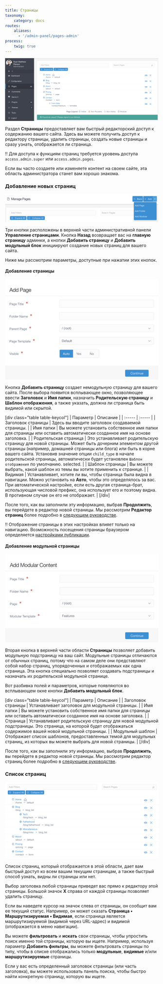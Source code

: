 ```yaml
---
title: Страницы
taxonomy:
    category: docs
routes:
    aliases:
      - '/admin-panel/pages-admin'
process:
    twig: true
---
```


![Страницы](pages.png?width=2520&classes=shadow)

Раздел **Страницы** предоставляет вам быстрый редакторский доступ к содержанию вашего сайта. Здесь вы можете получить доступ к редактору страницы, удалить страницы, создать новые страницы и сразу узнать, отображается ли страница.

!! Для доступа к функциям страниц требуется уровень доступа `access.admin.super` или `access.admin.pages`.

Если вы часто создаете или изменяете контент на своем сайте, эта область администратора станет вам хорошо знакома.

### Добавление новых страниц

![Страницы](add.png?width=2024&classes=shadow)

Три кнопки расположены в верхней части административной панели **Управление страницами**. Кнопка **Назад** возвращает вас на **главную страницу** админки, а кнопки **Добавить страницу** и **Добавить модульный блок** инициируют создание новых страниц для вашего сайта.

Ниже мы рассмотрим параметры, доступные при нажатии этих кнопок.

#### Добавление страницы

![Страницы](add2.png?width=1382&classes=shadow)

Кнопка **Добавить страницу** создает немодульную страницу для вашего сайта. После выбора появится всплывающее окно, позволяющее ввести **Заголовок** и **Имя папки**, назначить **Родительскую страницу** и **Шаблон отображения**, а также указать, должна ли страница быть видимой или скрытой.

[div class="table table-keycol"]
| Параметр              | Описание                                                                                                              |
| :-----                | :-----                                                                                                                |
| Заголовок страницы    | Здесь вы вводите заголовок создаваемой страницы.                                                                      |
| Имя папки             | Вы можете установить собственное имя папки для страницы или оставить автоматически созданное имя на основе заголовка. |
| Родительская страница | Это устанавливает родительскую страницу для новой страницы. Может быть дочерним элементом другой страницы (например, домашней страницы или блога) или быть в корне вашего сайта. Установив значение опции `child_type` в начале родительской страницы, автоматически будет установлен `Шаблон отображения` по умолчанию. selected.                                                                                                                                       |
| Шаблон страницы       | Вы можете выбрать, какой шаблон из темы вы хотите применить к странице.                                               |
| Видимая               | Устанавливает, хотите ли вы, чтобы страница была видна в навигации. Можно установить на **Авто**, чтобы это определялось за вас. При автоматической настройке, если есть другая страница-брат, использующая числовой префикс, она использует его и поэтому видна. В противном случае он его не отображает.          |
[/div]

После того, как вы заполнили эту информацию, выбрав **Продолжить**, вы перейдете в редактор новой страницы. Мы рассмотрим **Редактор страниц** более подробно в [следующем руководстве](../page-editor).

!! Отображение страницы в этих настройках влияет только на навигацию. Возможность посещения страницы браузером определяется [настройками публикации](../../content/headers#published).

#### Добавление модульной страницы

![Страницы](add3.png?width=1386&classes=shadow)

Вторая кнопка в верхней части области **Страницы** позволяет добавить модульную подстраницу на ваш сайт. Модульные страницы отличаются от обычных страниц, потому что на самом деле они представляют собой набор страниц, упорядоченных и отображаемых как одна страница. Эта кнопка специально позволяет создавать подстраницы и назначать их родительской модульной странице.

Вот разбивка полей и параметров, которые появляются во всплывающем окне кнопки **Добавить модульный блок**.

[div class="table table-keycol"]
| Параметр           | Описание                                                                                                                                                    |
| Заголовок страницы | Устанавливает заголовок для модульной страницы.                                                                                                             |
| Имя папки          | Вы можете установить собственное имя папки для страницы или оставить автоматически созданное имя на основе заголовка.                                       |
| Страница           | Устанавливает родительскую страницу для новой модульной подстраницы. Это страница, на которой будет отображаться содержимое вашей новой модульной страницы. |
| Модульный шаблон   | Отображает список шаблонов, предоставленных темой для модульных страниц, из которых вы можете выбрать для новой страницы.                                   |
[/div]

После того, как вы заполнили эту информацию, выбрав **Продолжить**, вы перейдете в редактор новой страницы. Мы рассмотрим редактор страниц более подробно в [следующем руководстве](../page-editor).

### Список страниц

![Страницы](pages2.png?width=1942&classes=shadow)

Список страниц, который отображается в этой области, дает вам быстрый доступ ко всем вашим текущим страницам, а также быстрый способ узнать, видны ли страницы или нет.

Выбор заголовка любой страницы приведет вас прямо к редактору этой страницы. Большой значок **X** справа от каждой страницы позволяет удалить страницу.

Если вы наведете курсор на значок слева от страницы, он сообщит вам ее текущий статус. Например, он может сказать **Страница • Маршрутизируемая • Видимая**, если страница является маршрутизируемой (видимой через URL-адрес) и видимой (отображается в меню навигации).

Вы можете **фильтровать** и **искать** свои страницы, чтобы упростить поиск именно той страницы, которую вы ищете. Например, используя параметр **Добавить фильтры**, вы можете фильтровать страницы по типу, чтобы в списке отображались только **модульные**, **видимые** и/или **маршрутизируемые** страницы.

Если у вас есть определенный заголовок страницы (или часть заголовка), вы можете использовать панель поиска, чтобы быстро найти конкретную страницу, которую вы ищете.
